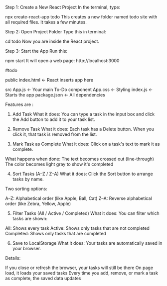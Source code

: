 Step 1: Create a New React Project
In the terminal, type:

npx create-react-app todo
This creates a new folder named todo site with all required files.
It takes a few minutes.

Step 2: Open Project Folder
Type this in terminal:

cd todo
Now you are inside the React project.

Step 3: Start the App
Run this:

npm start
It will open a web page:
http://localhost:3000

#todo

public
index.html  ← React inserts app here

src
App.js       ← Your main To-Do component
App.css      ← Styling
index.js     ← Starts the app
package.json  ← All dependencies

Features are :

1. Add Task
What it does:
You can type a task in the input box and click the Add button to add it to your task list.

2. Remove Task
What it does:
Each task has a Delete button. When you click it, that task is removed from the list.

3. Mark Task as Complete
What it does:
Click on a task's text to mark it as complete.

What happens when done:
The text becomes crossed out (line-through)
The color becomes light gray to show it's completed

4. Sort Tasks (A–Z / Z–A)
What it does:
Click the Sort button to arrange tasks by name.

Two sorting options:

A–Z: Alphabetical order (like Apple, Ball, Cat)
Z–A: Reverse alphabetical order (like Zebra, Yellow, Apple)

5. Filter Tasks (All / Active / Completed)
What it does:
You can filter which tasks are shown:

All: Shows every task
Active: Shows only tasks that are not completed
Completed: Shows only tasks that are completed

6. Save to LocalStorage
What it does:
Your tasks are automatically saved in your browser.

Details:

If you close or refresh the browser, your tasks will still be there
On page load, it loads your saved tasks
Every time you add, remove, or mark a task as complete, the saved data updates
